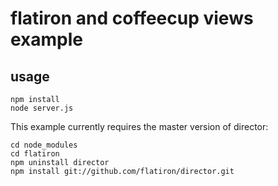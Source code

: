 # flatiron and coffeecup views example

## usage

```
npm install
node server.js
```

This example currently requires the master version of director:

```
cd node_modules
cd flatiron
npm uninstall director
npm install git://github.com/flatiron/director.git
```